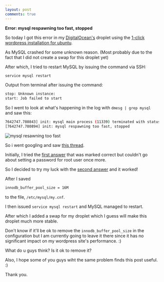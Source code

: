 ```yaml
---
layout: post
comments: true
---
```


**Error: mysql respawning too fast, stopped**

So today I got this error in my [DigitalOcean's](https://www.digitalocean.com/?refcode=ef3f34fa0d2a) droplet using the [1-click wordpress installation for ubuntu](https://www.digitalocean.com/community/tutorials/one-click-install-wordpress-on-ubuntu-14-04-with-digitalocean).

As MySQL crashed for some unknown reason. (Most probably due to the fact that I did not create a swap for this droplet yet)

After which, I tried to restart MySQL by issuing the command via SSH:

```bash
service mysql restart
```

Output from terminal after issuing the command:

```bash
stop: Unknown instance:
start: Job failed to start
```

So I went to look at what's happening in the log with `dmesg | grep mysql` and saw this:

```bash
7642747.780843] init: mysql main process (11339) terminated with status 1
[7642747.780894] init: mysql respawning too fast, stopped
```
![mysql resawning too fast](http://i.imgur.com/gsolPVa.png)

So i went googling and saw [this thread](http://askubuntu.com/questions/127264/cant-start-mysql-mysql-respawning-too-fast-stopped).

Initially, I tried the [first answer](http://askubuntu.com/a/129143) that was marked correct but couldn't go about setting a password for root user once more.

So I decided to try my luck with the [second answer](http://askubuntu.com/a/167003) and it worked!

After I saved

```bash
innodb_buffer_pool_size = 16M
```
to the file, `/etc/mysql/my.cnf`.

I then issued `service mysql restart` and MySQL managed to restart.

After which I added a swap for my droplet which I guess will make this droplet much more stable.

Don't know if it'll be ok to remove the `innodb_buffer_pool_size` in the configuration but I am currently going to leave it there since it has no significant impact on my wordpress site's performance. :)

What do u guys think? Is it ok to remove it?

Also, I hope some of you guys wiht the same problem finds this post useful. :)

Thank you.
